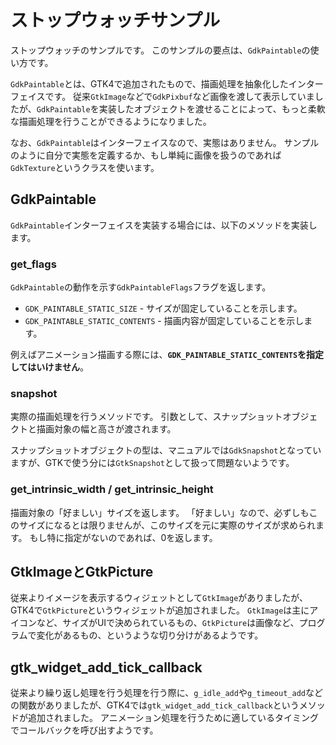 # ストップウォッチサンプル

ストップウォッチのサンプルです。
このサンプルの要点は、`GdkPaintable`の使い方です。

`GdkPaintable`とは、GTK4で追加されたもので、描画処理を抽象化したインターフェイスです。
従来`GtkImage`などで`GdkPixbuf`など画像を渡して表示していましたが、`GdkPaintable`を実装したオブジェクトを渡せることによって、もっと柔軟な描画処理を行うことができるようになりました。

なお、`GdkPaintable`はインターフェイスなので、実態はありません。
サンプルのように自分で実態を定義するか、もし単純に画像を扱うのであれば`GdkTexture`というクラスを使います。

## GdkPaintable

`GdkPaintable`インターフェイスを実装する場合には、以下のメソッドを実装します。

### get_flags

`GdkPaintable`の動作を示す`GdkPaintableFlags`フラグを返します。

* `GDK_PAINTABLE_STATIC_SIZE` - サイズが固定していることを示します。
* `GDK_PAINTABLE_STATIC_CONTENTS` - 描画内容が固定していることを示します。

例えばアニメーション描画する際には、**`GDK_PAINTABLE_STATIC_CONTENTS`を指定してはいけません**。

### snapshot

実際の描画処理を行うメソッドです。
引数として、スナップショットオブジェクトと描画対象の幅と高さが渡されます。

スナップショットオブジェクトの型は、マニュアルでは`GdkSnapshot`となっていますが、GTKで使う分には`GtkSnapshot`として扱って問題ないようです。

### get_intrinsic_width / get_intrinsic_height

描画対象の「好ましい」サイズを返します。
「好ましい」なので、必ずしもこのサイズになるとは限りませんが、このサイズを元に実際のサイズが求められます。
もし特に指定がないのであれば、0を返します。

## GtkImageとGtkPicture

従来よりイメージを表示するウィジェットとして`GtkImage`がありましたが、GTK4で`GtkPicture`というウィジェットが追加されました。
`GtkImage`は主にアイコンなど、サイズがUIで決められているもの、`GtkPicture`は画像など、プログラムで変化があるもの、というような切り分けがあるようです。

## gtk_widget_add_tick_callback

従来より繰り返し処理を行う処理を行う際に、`g_idle_add`や`g_timeout_add`などの関数がありましたが、GTK4では`gtk_widget_add_tick_callback`というメソッドが追加されました。
アニメーション処理を行うために適しているタイミングでコールバックを呼び出すようです。

